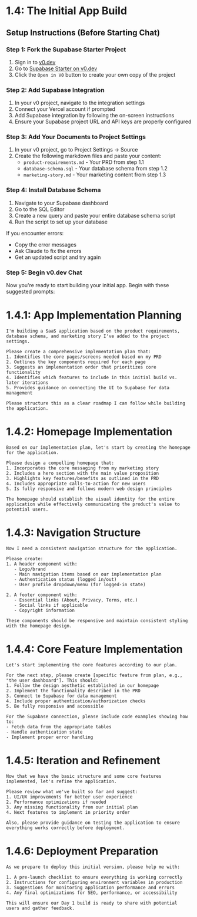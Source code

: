 # 1.4: The Initial App Build

## Setup Instructions (Before Starting Chat)

### Step 1: Fork the Supabase Starter Project
1. Sign in to [v0.dev](https://v0.dev)
2. Go to [Supabase Starter on v0.dev](https://v0.dev/community/supabase-starter-VLaYTHTngZT)
3. Click the `Open in V0` button to create your own copy of the project

### Step 2: Add Supabase Integration 
1. In your v0 project, navigate to the integration settings
2. Connect your Vercel account if prompted
3. Add Supabase integration by following the on-screen instructions
4. Ensure your Supabase project URL and API keys are properly configured

### Step 3: Add Your Documents to Project Settings
1. In your v0 project, go to Project Settings → Source
2. Create the following markdown files and paste your content:
   - `product-requirements.md` - Your PRD from step 1.1
   - `database-schema.sql` - Your database schema from step 1.2
   - `marketing-story.md` - Your marketing content from step 1.3

### Step 4: Install Database Schema
1. Navigate to your Supabase dashboard
2. Go to the SQL Editor
3. Create a new query and paste your entire database schema script
4. Run the script to set up your database

If you encounter errors:
- Copy the error messages
- Ask Claude to fix the errors
- Get an updated script and try again

### Step 5: Begin v0.dev Chat

Now you're ready to start building your initial app. Begin with these suggested prompts:

# 1.4.1: App Implementation Planning

```
I'm building a SaaS application based on the product requirements, database schema, and marketing story I've added to the project settings.

Please create a comprehensive implementation plan that:
1. Identifies the core pages/screens needed based on my PRD
2. Outlines the key components required for each page
3. Suggests an implementation order that prioritizes core functionality
4. Identifies which features to include in this initial build vs. later iterations
5. Provides guidance on connecting the UI to Supabase for data management

Please structure this as a clear roadmap I can follow while building the application.
```

# 1.4.2: Homepage Implementation

```
Based on our implementation plan, let's start by creating the homepage for the application.

Please design a compelling homepage that:
1. Incorporates the core messaging from my marketing story
2. Includes a hero section with the main value proposition
3. Highlights key features/benefits as outlined in the PRD
4. Includes appropriate calls-to-action for new users
5. Is fully responsive and follows modern web design principles

The homepage should establish the visual identity for the entire application while effectively communicating the product's value to potential users.
```

# 1.4.3: Navigation Structure

```
Now I need a consistent navigation structure for the application.

Please create:
1. A header component with:
   - Logo/brand
   - Main navigation items based on our implementation plan
   - Authentication status (logged in/out)
   - User profile dropdown/menu (for logged-in state)

2. A footer component with:
   - Essential links (About, Privacy, Terms, etc.)
   - Social links if applicable
   - Copyright information

These components should be responsive and maintain consistent styling with the homepage design.
```

# 1.4.4: Core Feature Implementation

```
Let's start implementing the core features according to our plan.

For the next step, please create [specific feature from plan, e.g., "the user dashboard"]. This should:
1. Follow the design aesthetic established in our homepage
2. Implement the functionality described in the PRD
3. Connect to Supabase for data management
4. Include proper authentication/authorization checks
5. Be fully responsive and accessible

For the Supabase connection, please include code examples showing how to:
- Fetch data from the appropriate tables
- Handle authentication state
- Implement proper error handling
```

# 1.4.5: Iteration and Refinement

```
Now that we have the basic structure and some core features implemented, let's refine the application.

Please review what we've built so far and suggest:
1. UI/UX improvements for better user experience
2. Performance optimizations if needed
3. Any missing functionality from our initial plan
4. Next features to implement in priority order

Also, please provide guidance on testing the application to ensure everything works correctly before deployment.
```

# 1.4.6: Deployment Preparation

```
As we prepare to deploy this initial version, please help me with:

1. A pre-launch checklist to ensure everything is working correctly
2. Instructions for configuring environment variables in production
3. Suggestions for monitoring application performance and errors
4. Any final optimizations for SEO, performance, or accessibility

This will ensure our Day 1 build is ready to share with potential users and gather feedback.
```